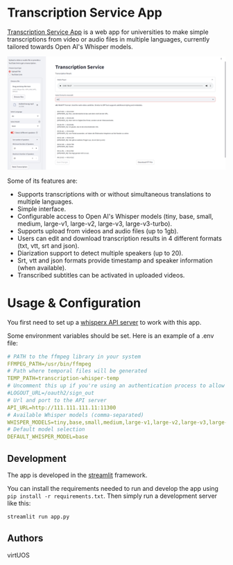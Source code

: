 # Transcription Service App

[Transcription Service App](https://pvm002.virtuos.uni-osnabrueck.de/) is a web app for universities to make simple transcriptions from video or audio files in multiple languages, currently tailored towards Open AI's Whisper models.

![screenshot.png](docs/assets/screenshot.png)

Some of its features are:
- Supports transcriptions with or without simultaneous translations to multiple languages.
- Simple interface.
- Configurable access to Open AI's Whisper models (tiny, base, small, medium, large-v1, large-v2, large-v3, large-v3-turbo).
- Supports upload from videos and audio files (up to 1gb).
- Users can edit and download transcription results in 4 different formats (txt, vtt, srt and json).
- Diarization support to detect multiple speakers (up to 20).
- Srt, vtt and json formats provide timestamp and speaker information (when available).
- Transcribed subtitles can be activated in uploaded videos.

# Usage & Configuration

You first need to set up a [whisperx API server](https://github.com/virtUOS/whisperx-api) to work with this app.

Some environment variables should be set. Here is an example of a .env file:

```yml
# PATH to the ffmpeg library in your system
FFMPEG_PATH=/usr/bin/ffmpeg
# Path where temporal files will be generated
TEMP_PATH=transcription-whisper-temp
# Uncomment this up if you're using an authentication process to allow users to log out
#LOGOUT_URL=/oauth2/sign_out
# Url and port to the API server
API_URL=http://111.111.111.11:11300
# Available Whisper models (comma-separated)
WHISPER_MODELS=tiny,base,small,medium,large-v1,large-v2,large-v3,large-v3-turbo
# Default model selection
DEFAULT_WHISPER_MODEL=base
```

## Development

The app is developed in the [streamlit](https://streamlit.io/) framework.

You can install the requirements needed to run and develop the app using `pip install -r requirements.txt`.
Then simply run a development server like this:

```bash
streamlit run app.py
```

## Authors

virtUOS
